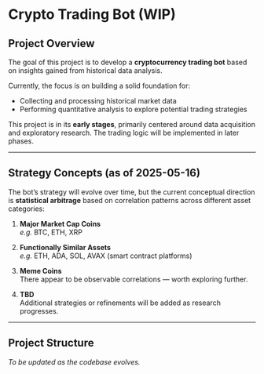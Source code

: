 # Crypto Trading Bot (WIP)

## Project Overview

The goal of this project is to develop a **cryptocurrency trading bot** based on insights gained from historical data analysis.

Currently, the focus is on building a solid foundation for:
- Collecting and processing historical market data
- Performing quantitative analysis to explore potential trading strategies

This project is in its **early stages**, primarily centered around data acquisition and exploratory research. The trading logic will be implemented in later phases.

---

## Strategy Concepts (as of 2025-05-16)

The bot’s strategy will evolve over time, but the current conceptual direction is **statistical arbitrage** based on correlation patterns across different asset categories:

1. **Major Market Cap Coins**  
   _e.g._ BTC, ETH, XRP

2. **Functionally Similar Assets**  
   _e.g._ ETH, ADA, SOL, AVAX (smart contract platforms)

3. **Meme Coins**  
   There appear to be observable correlations — worth exploring further.

4. **TBD**  
   Additional strategies or refinements will be added as research progresses.

---

## Project Structure

*To be updated as the codebase evolves.*
